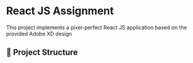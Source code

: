 # React JS Assignment

This project implements a pixel-perfect React JS application based on the provided Adobe XD design

## 📂 Project Structure
